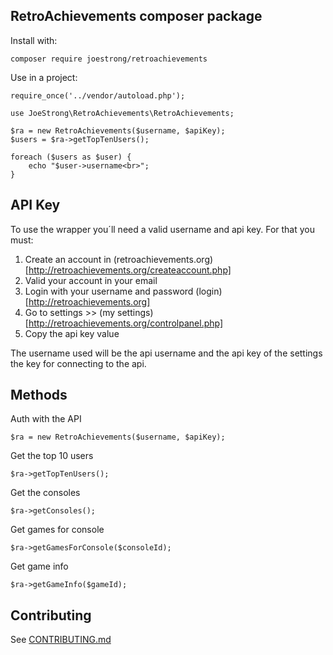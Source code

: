## RetroAchievements composer package

Install with:

`composer require joestrong/retroachievements`

Use in a project:

```
require_once('../vendor/autoload.php');

use JoeStrong\RetroAchievements\RetroAchievements;

$ra = new RetroAchievements($username, $apiKey);
$users = $ra->getTopTenUsers();

foreach ($users as $user) {
    echo "$user->username<br>";
}
```
## API Key

To use the wrapper you´ll need a valid username and api key. For that you must:

1. Create an account in (retroachievements.org)[http://retroachievements.org/createaccount.php]
2. Valid your account in your email
3. Login with your username and password (login)[http://retroachievements.org]
4. Go to settings >> (my settings)[http://retroachievements.org/controlpanel.php] 
5. Copy the api key value

The username used will be the api username and the api key of the settings the key for connecting to the api.


## Methods

Auth with the API

`$ra = new RetroAchievements($username, $apiKey);`

Get the top 10 users

`$ra->getTopTenUsers();`

Get the consoles

`$ra->getConsoles();`

Get games for console

`$ra->getGamesForConsole($consoleId);`

Get game info

`$ra->getGameInfo($gameId);`


## Contributing

See [CONTRIBUTING.md](https://github.com/joestrong/retroachievements-composer/blob/master/CONTRIBUTING.md)
